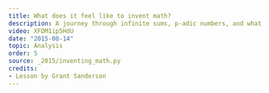 ```yaml
---
title: What does it feel like to invent math?
description: A journey through infinite sums, p-adic numbers, and what it feels like to invent new math.
video: XFDM1ip5HdU
date: "2015-08-14"
topic: Analysis
order: 5
source: _2015/inventing_math.py
credits:
- Lesson by Grant Sanderson
---
```

